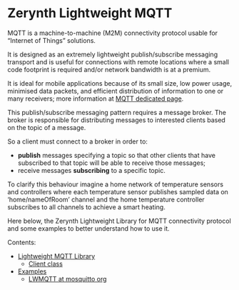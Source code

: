 # Zerynth Lightweight MQTT

MQTT is a machine-to-machine (M2M) connectivity protocol usable for “Internet of Things” solutions.

It is designed as an extremely lightweight publish/subscribe messaging transport and is useful for connections with remote locations where a small code footprint is required and/or network bandwidth is at a premium.

It is ideal for mobile applications because of its small size, low power usage, minimised data packets, and efficient distribution of information to one or many receivers; more information at [MQTT dedicated page](http://mqtt.org/).

This publish/subscribe messaging pattern requires a message broker. The broker is responsible for distributing messages to interested clients based on the topic of a message.

So a client must connect to a broker in order to:


* **publish** messages specifying a topic so that other clients that have subscribed to that topic will be able to receive those messages;
* receive messages **subscribing** to a specific topic.

To clarify this behaviour imagine a home network of temperature sensors and controllers where each temperature sensor publishes sampled data on ‘home/nameOfRoom’ channel and the home temperature controller subscribes to all channels to achieve a smart heating.

Here below, the Zerynth Lightweight Library for MQTT connectivity protocol and some examples to better understand how to use it.

Contents:


* [Lightweight MQTT Library](https://docs.zerynth.com/latest/official/lib.zerynth.lwmqtt/docs/official_lib.zerynth.lwmqtt_mqtt.html)
    * [Client class](https://docs.zerynth.com/latest/official/lib.zerynth.lwmqtt/docs/official_lib.zerynth.lwmqtt_mqtt.html#client-class)
* [Examples](https://docs.zerynth.com/latest/official/lib.zerynth.lwmqtt/examples/examples.html)
    * [LWMQTT at mosquitto org](https://docs.zerynth.com/latest/official/lib.zerynth.lwmqtt/examples/examples.html#lwmqtt-at-mosquitto-org)

